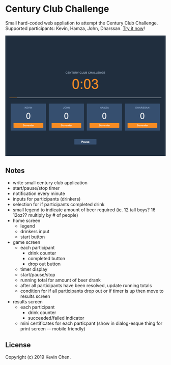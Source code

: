 Century Club Challenge
=========

Small hard-coded web appliation to attempt the Century Club Challenge. Supported participants: Kevin, Hamza, John, Dharssan. [Try it now](http://htmlpreview.github.io/?https://github.com/k39chen/CenturyClubChallenge/blob/master/index.html)!

![alt='promo.jpg'](promo.jpg)

Notes
-------------
- write small century club application
- start/pause/stop timer
- notification every minute
- inputs for participants (drinkers)
- selection for if participants completed drink
- small legend to indicate amount of beer required (ie. 12 tall boys? 16 12oz?? multiply by # of people)
- home screen
    - legend
    - drinkers input
    - start button
- game screen
    - each participant
        - drink counter
        - completed button
        - drop out button
    - timer display
    - start/pause/stop
    - running total for amount of beer drank
    - after all participants have been resolved, update running totals
    - condition for if all participants drop out or if timer is up then move to results screen
- results screen
    - each participant
        - drink counter
        - succeeded/failed indicator
    - mini certificates for each particpant (show in dialog-esque thing for print screen -- mobile friendly)


License
-------------
Copyright (c) 2019 Kevin Chen.